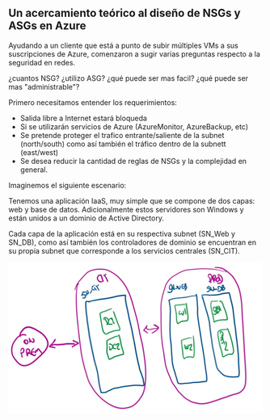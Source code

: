 ## Un acercamiento teórico al diseño de NSGs y ASGs en Azure

Ayudando a un cliente que está a punto de subir múltiples VMs a sus suscripciones de Azure, comenzaron a sugir varias preguntas respecto a la seguridad en redes.

¿cuantos NSG? ¿utilizo ASG? ¿qué puede ser mas facil? ¿qué puede ser mas "administrable"?

Primero necesitamos entender los requerimientos:

- Salida libre a Internet estará bloqueda
- Si se utilizarán servicios de Azure (AzureMonitor, AzureBackup, etc)
- Se pretende proteger el trafico entrante/saliente de la subnet (north/south) como así también el tráfico dentro de la subnett (east/west)
- Se desea reducir la cantidad de reglas de NSGs y la complejidad en general.

Imaginemos el siguiente escenario:

Tenemos una aplicación IaaS, muy simple que se compone de dos capas: web y base de datos. Adicionalmente estos servidores son Windows y están unidos a un dominio de Active Directory.

Cada capa de la aplicación está en su respectiva subnet (SN_Web y SN_DB), como así también los controladores de dominio se encuentran en su propia subnet que corresponde a los servicios centrales (SN_CIT).

![](https://github.com/paratz/paratz.github.io/blob/master/scenario_noasg.jpg)

